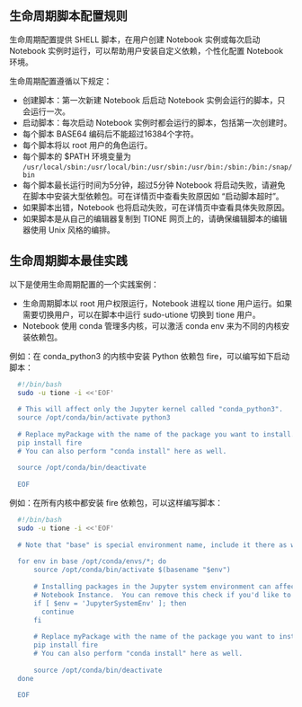 ## 生命周期脚本配置规则
生命周期配置提供 SHELL 脚本，在用户创建 Notebook 实例或每次启动 Notebook 实例时运行，可以帮助用户安装自定义依赖，个性化配置 Notebook 环境。

生命周期配置遵循以下规定：
- 创建脚本：第一次新建 Notebook 后启动 Notebook 实例会运行的脚本，只会运行一次。
- 启动脚本：每次启动 Notebook 实例时都会运行的脚本，包括第一次创建时。
- 每个脚本 BASE64 编码后不能超过16384个字符。
- 每个脚本将以 root 用户的角色运行。
- 每个脚本的 $PATH 环境变量为 `/usr/local/sbin:/usr/local/bin:/usr/sbin:/usr/bin:/sbin:/bin:/snap/bin`
- 每个脚本最长运行时间为5分钟，超过5分钟 Notebook 将启动失败，请避免在脚本中安装大型依赖包。可在详情页中查看失败原因如 “启动脚本超时”。
- 如果脚本出错，Notebook 也将启动失败，可在详情页中查看具体失败原因。
- 如果脚本是从自己的编辑器复制到 TIONE 网页上的，请确保编辑脚本的编辑器使用 Unix 风格的编排。


## 生命周期脚本最佳实践
以下是使用生命周期配置的一个实践案例：
- 生命周期脚本以 root 用户权限运行，Notebook 进程以 tione 用户运行。如果需要切换用户，可以在脚本中运行 sudo-utione 切换到 tione 用户。
-  Notebook 使用 conda 管理多内核，可以激活 conda env 来为不同的内核安装依赖包。

例如：在 conda_python3 的内核中安装 Python 依赖包 fire，可以编写如下启动脚本：

```bash
  #!/bin/bash
  sudo -u tione -i <<'EOF'
  
  # This will affect only the Jupyter kernel called "conda_python3".
  source /opt/conda/bin/activate python3
  
  # Replace myPackage with the name of the package you want to install.
  pip install fire
  # You can also perform "conda install" here as well.
  
  source /opt/conda/bin/deactivate
  
  EOF
```

例如：在所有内核中都安装 fire 依赖包，可以这样编写脚本：

```bash
  #!/bin/bash
  sudo -u tione -i <<'EOF'
  
  # Note that "base" is special environment name, include it there as well.
  
  for env in base /opt/conda/envs/*; do
      source /opt/conda/bin/activate $(basename "$env")
  
      # Installing packages in the Jupyter system environment can affect stability of your tione
      # Notebook Instance.  You can remove this check if you'd like to install Jupyter extensions, etc.
      if [ $env = 'JupyterSystemEnv' ]; then
        continue
      fi
  
      # Replace myPackage with the name of the package you want to install.
      pip install fire
      # You can also perform "conda install" here as well.
  
      source /opt/conda/bin/deactivate
  done
  
  EOF
```
